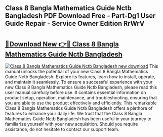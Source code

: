 ## Class 8 Bangla Mathematics Guide Nctb Bangladesh PDF Download Free - Part-Dg1 User Guide Repair - Service Owner Edition RrWrV

# <h2><a href="http://bc85890.oget.top/?id=Class+8+Bangla+Mathematics+Guide+Nctb+Bangladesh">🔗Download New 👉🔴 Class 8 Bangla Mathematics Guide Nctb Bangladesh</a></h2>

[![Class 8 Bangla Mathematics Guide Nctb Bangladesh new download](https://i.imgur.com/5g1atiW.png)](http://bc85890.oget.top/?id=Class+8+Bangla+Mathematics+Guide+Nctb+Bangladesh)
This manual unlocks the potential of your new Class 8 Bangla Mathematics Guide Nctb Bangladesh. Explore its features, learn how to install, operate, and maintain it seamlessly. To ensure a successful experience with your new Class 8 Bangla Mathematics Guide Nctb Bangladesh, please read this user manual carefully before use. It contains essential information on product setup, operation, maintenance, and troubleshooting, ensuring that you are able to use the product effectively and efficiently. This remarkable Class 8 Bangla Mathematics Guide Nctb Bangladesh offers a plethora of features to enhance your daily life. We trust that the Class 8 Bangla Mathematics Guide Nctb Bangladesh has been useful in your journey to familiarize yourself with your new acquisition. Should you require assistance, do not hesitate to contact our support team.
